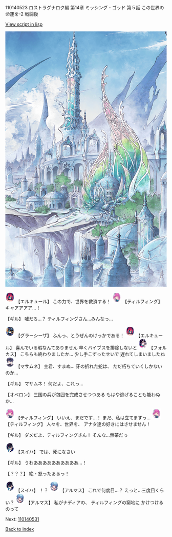 110140523 ロストラグナロク編 第14章 ミッシング・ゴッド 第５話 この世界の命運を-2 戦闘後

[View script in lisp](../scripts/110140523.txt)

![fairy_world.png](../images/backgrounds/fairy_world.png)

<img src="../images/units/3202519.png" alt="3202519.png" height="34"/>
【エルキュール】
この力で、世界を救済する！

<img src="../images/units/3101411.png" alt="3101411.png" height="34"/>
【ティルフィング】
キャアアアア…！

【ギル】
嘘だろ…？
ティルフィングさん…みんなっ…

<img src="../images/units/3302619.png" alt="3302619.png" height="34"/>
【グラーシーザ】
ふんっ、とうぜんのけっかである！

<img src="../images/units/3202519.png" alt="3202519.png" height="34"/>
【エルキュール】
喜んでいる暇なんてありません
早くバイブスを排除しないと

<img src="../images/units/3301811.png" alt="3301811.png" height="34"/>
【フォルカス】
こちらも終わりましたか…
少し手こずったせいで
遅れてしまいましたね

<img src="../images/units/3100111.png" alt="3100111.png" height="34"/>
【マサムネ】
主君、すまぬ…
牙の折れた蛇は、
ただ朽ちていくしかないのか…

【ギル】
マサムネ！
何だよ、これっ…

【オベロン】
三国の兵が包囲を完成させつつある
もはや逃げることも能わぬか…

<img src="../images/units/3101411.png" alt="3101411.png" height="34"/>
【ティルフィング】
いいえ、まだです…！
まだ、私は立てますっ…

<img src="../images/units/3101411.png" alt="3101411.png" height="34"/>
【ティルフィング】
人々を、世界を、
アナタ達の好きにはさせません！

【ギル】
ダメだよ、ティルフィングさん！
そんな…無茶だっ

<img src="../images/units/3401719.png" alt="3401719.png" height="34"/>
【スイハ】
では、死になさい

【ギル】
うわああああああああああ…！

【？？？】
絶・怒ったぁぁっ！

<img src="../images/units/3401719.png" alt="3401719.png" height="34"/>
【スイハ】
！？

<img src="../images/units/3103811.png" alt="3103811.png" height="34"/>
【アルマス】
これで何度目…？
えっと…三度目くらい？

<img src="../images/units/3103811.png" alt="3103811.png" height="34"/>
【アルマス】
私がナディアの、
ティルフィングの窮地に
かけつけるのって

Next: [110140531](110140531.md)

[Back to index](index.md)
